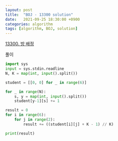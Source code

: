 ```yaml
---
layout: post
title:  "BOJ - 13300 solution"
date:   2021-09-25 18:30:00 +0900
categories: algorithm
tags: [algorithm, BOJ, solution]
---
```

[13300. 방 배정](https://www.acmicpc.net/problem/13300)

풀이

```python
import sys
input = sys.stdin.readline
N, K = map(int, input().split())

student = [[0, 0] for _ in range(6)]

for _ in range(N):
    s, y = map(int, input().split())
    student[y-1][s] += 1

result = 0
for i in range(6):
    for j in range(2):
        result += ((student[i][j] + K - 1) // K)

print(result)
```


